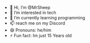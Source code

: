 - 👋 Hi, I’m @MrSheep
- 👀 I’m interested in tech
- 🌱 I’m currently learning programming
- 📫 reach me on my Discord
- 😄 Pronouns: he/him
- ⚡ Fun fact: Im just 15 Years old

<!---
Lennart15/Lennart15 is a ✨ special ✨ repository because its `README.md` (this file) appears on your GitHub profile.
You can click the Preview link to take a look at your changes.
--->
